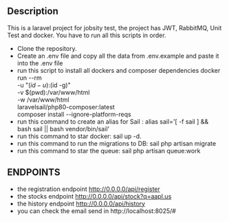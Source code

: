 

## Description

This is a laravel project for jobsity test, the project has JWT, RabbitMQ, Unit Test and docker. 
You have to run all this scripts in order.

- Clone the repository.
- Create an .env file and copy all the data from .env.example and paste it into the .env file
- run this script to install all dockers and composer dependencies 
        docker run --rm \
            -u "$(id -u):$(id -g)" \
            -v $(pwd):/var/www/html \
            -w /var/www/html \
            laravelsail/php80-composer:latest \
            composer install --ignore-platform-reqs
- run this command to create an alias for Sail :   alias sail='[ -f sail ] && bash sail || bash vendor/bin/sail'
- run this command to star docker:  sail up -d.
- run this command to run the migrations to DB:  sail php artisan migrate
- run this command to star the queue:   sail php artisan queue:work


## ENDPOINTS

- the registration endpoint  http://0.0.0.0/api/register
- the stocks endpoint  http://0.0.0.0/api/stock?q=aapl.us
- the history endpoint  http://0.0.0.0/api/history
- you can check the email send in http://localhost:8025/#


